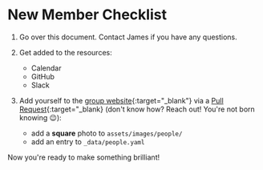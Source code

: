 # New Member Checklist

1. Go over this document. Contact James if you have any questions.
1. Get added to the resources:

    * Calendar
    * GitHub
    * Slack

1. Add yourself to the [group website](https://github.com/jdossgollin/jdossgollin.github.io){:target="_blank"} via a [Pull Request](https://docs.github.com/en/github/collaborating-with-issues-and-pull-requests/about-pull-requests){:target="_blank} (don't know how? Reach out! You're not born knowing 😉):

    * add a **square** photo to `assets/images/people/`
    * add an entry to `_data/people.yaml`

Now you're ready to make something brilliant!
